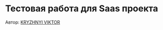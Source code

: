 <h1>Тестовая работа для Saas проекта</h1> 


<p>Автор: <a href="https://webdel.ru/" target="_blank">KRYZHNYI VIKTOR</a></p>


